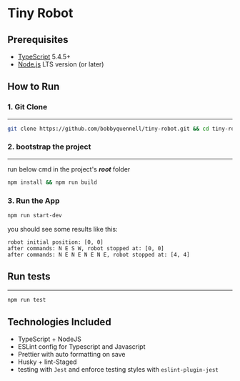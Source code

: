 # Tiny Robot

## Prerequisites

- [TypeScript](https://www.typescriptlang.org/download) 5.4.5+
- [Node.js](https://nodejs.org/en/) LTS version (or later)
  
## How to Run

### 1. Git Clone

---

```bash
git clone https://github.com/bobbyquennell/tiny-robot.git && cd tiny-robot
```

### 2. bootstrap the project

---

 run below cmd in the project's ***root*** folder

 ```bash
 npm install && npm run build
 ```

### 3. Run the App

```bash
npm run start-dev 
```
you should see some results like this:
```
robot initial position: [0, 0]
after commands: N E S W, robot stopped at: [0, 0]
after commands: N E N E N E N E, robot stopped at: [4, 4]
```
## Run tests

---

 ```bash
 npm run test
 ```

## Technologies Included

- TypeScript + NodeJS
- ESLint config for Typescript and Javascript
- Prettier with auto formatting on save
- Husky + lint-Staged
- testing with `Jest` and enforce testing styles with `eslint-plugin-jest`
